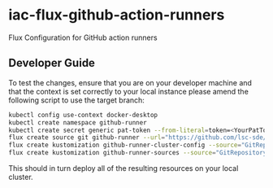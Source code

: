 # iac-flux-github-action-runners
Flux Configuration for GitHub action runners

## Developer Guide
To test the changes, ensure that you are on your developer machine and that the context is set correctly to your local instance please amend the following script to use the target branch:

```bash
kubectl config use-context docker-desktop
kubectl create namespace github-runner
kubectl create secret generic pat-token --from-literal=token=<YourPatToken> --namespace github-runner
flux create source git github-runner --url="https://github.com/lsc-sde/iac-flux-github-action-runners" --branch=main --namespace=github-runner
flux create kustomization github-runner-cluster-config --source="GitRepository/github-runner" --namespace=github-runner --path="./cluster/local" --interval=1m --prune=true --health-check-timeout=10m --wait=false
flux create kustomization github-runner-sources --source="GitRepository/github-runner" --namespace=github-runner --path="./sources" --interval=1m --prune=true --health-check-timeout=10m --wait=false
```

This should in turn deploy all of the resulting resources on your local cluster.